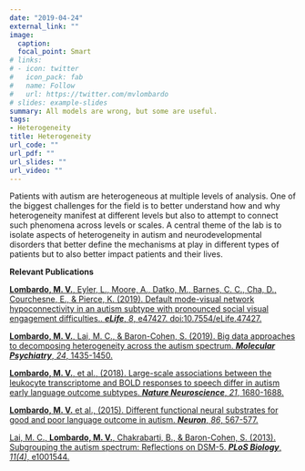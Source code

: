 ```yaml
---
date: "2019-04-24"
external_link: ""
image:
  caption: 
  focal_point: Smart
# links:
# - icon: twitter
#   icon_pack: fab
#   name: Follow
#   url: https://twitter.com/mvlombardo
# slides: example-slides
summary: All models are wrong, but some are useful.
tags:
- Heterogeneity
title: Heterogeneity
url_code: ""
url_pdf: ""
url_slides: ""
url_video: ""
---
```


Patients with autism are heterogeneous at multiple levels of analysis. One of the biggest challenges for the field is to better understand how and why heterogeneity manifest at different levels but also to attempt to connect such phenomena across levels or scales. A central theme of the lab is to isolate aspects of heterogeneity in autism and neurodevelopmental disorders that better define the mechanisms at play in different types of patients but to also better impact patients and their lives.

**Relevant Publications**

[**Lombardo, M. V.**, Eyler, L., Moore, A., Datko, M., Barnes, C. C., Cha, D., Courchesne, E., & Pierce, K. (2019). Default mode-visual network hypoconnectivity in an autism subtype with pronounced social visual engagement difficulties.. ***eLife***, *8*, e47427. doi:10.7554/eLife.47427.](https://elifesciences.org/articles/47427)

[**Lombardo, M. V.**, Lai, M. C., & Baron-Cohen, S. (2019). Big data approaches to decomposing heterogeneity across the autism spectrum. ***Molecular Psychiatry***, *24*, 1435-1450.](https://www.nature.com/articles/s41380-018-0321-0)

[**Lombardo, M. V.**, et al., (2018). Large-scale associations between the leukocyte transcriptome and BOLD responses to speech differ in autism early language outcome subtypes. ***Nature Neuroscience***, *21*, 1680-1688.](https://www.nature.com/articles/s41593-018-0281-3)

[**Lombardo, M. V.** et al., (2015). Different functional neural substrates for good and poor language outcome in autism. ***Neuron***, *86*, 567-577.](https://www.sciencedirect.com/science/article/pii/S0896627315002196)

[Lai, M. C., **Lombardo, M. V.**, Chakrabarti, B., & Baron-Cohen, S. (2013). Subgrouping the autism spectrum:  Reflections on DSM-5. ***PLoS Biology***, *11(4)*, e1001544.](https://journals.plos.org/plosbiology/article?id=10.1371/journal.pbio.1001544)